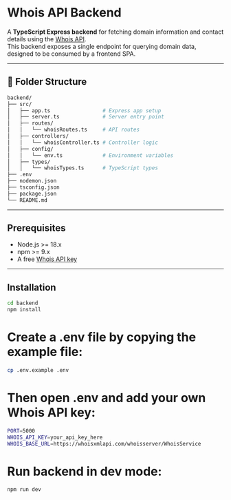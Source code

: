 # Whois API Backend

A **TypeScript Express backend** for fetching domain information and contact details using the [Whois API](https://whoisxmlapi.com/).  
This backend exposes a single endpoint for querying domain data, designed to be consumed by a frontend SPA.

---

## 📂 Folder Structure

```bash
backend/
├── src/
│   ├── app.ts                 # Express app setup
│   ├── server.ts              # Server entry point
│   ├── routes/
│   │   └── whoisRoutes.ts     # API routes
│   ├── controllers/
│   │   └── whoisController.ts # Controller logic
│   ├── config/
│   │   └── env.ts             # Environment variables
│   ├── types/
│   │   └── whoisTypes.ts      # TypeScript types
├── .env
├── nodemon.json
├── tsconfig.json
├── package.json
└── README.md
```

---

## Prerequisites

- Node.js >= 18.x
- npm >= 9.x
- A free [Whois API key](https://whoisxmlapi.com/)

---

## Installation

```bash
cd backend
npm install
```

# Create a .env file by copying the example file:

```bash
cp .env.example .env
```

# Then open .env and add your own Whois API key:

```bash
PORT=5000
WHOIS_API_KEY=your_api_key_here
WHOIS_BASE_URL=https://whoisxmlapi.com/whoisserver/WhoisService
```

# Run backend in dev mode:

```bash
npm run dev
```
